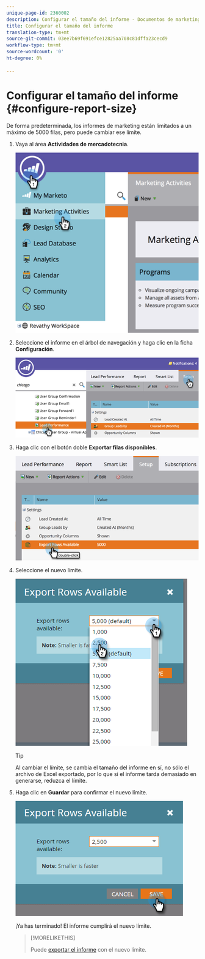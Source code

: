 ```yaml
---
unique-page-id: 2360002
description: Configurar el tamaño del informe - Documentos de marketing - Documentación del producto
title: Configurar el tamaño del informe
translation-type: tm+mt
source-git-commit: 03ee7b69f691efce12825aa708c81dffa23cecd9
workflow-type: tm+mt
source-wordcount: '0'
ht-degree: 0%

---
```



# Configurar el tamaño del informe {#configure-report-size}

De forma predeterminada, los informes de marketing están limitados a un máximo de 5000 filas, pero puede cambiar ese límite.

1. Vaya al área **Actividades de mercadotecnia**.

   ![](assets/image2014-9-16-10-3a53-3a57.png)

1. Seleccione el informe en el árbol de navegación y haga clic en la ficha **Configuración**.

   ![](assets/image2014-9-16-10-3a54-3a1.png)

1. Haga clic con el botón doble **Exportar filas disponibles**.

   ![](assets/image2014-9-16-10-3a54-3a5.png)

1. Seleccione el nuevo límite.

   ![](assets/image2016-3-2-9-3a13-3a0.png)

   >[!TIP]
   >
   >Al cambiar el límite, se cambia el tamaño del informe en sí, no sólo el archivo de Excel exportado, por lo que si el informe tarda demasiado en generarse, reduzca el límite.

1. Haga clic en **Guardar** para confirmar el nuevo límite.

   ![](assets/image2016-3-2-9-3a13-3a59.png)

   ¡Ya has terminado! El informe cumplirá el nuevo límite.

   >[!MORELIKETHIS]
   >
   >Puede [exportar el informe](/help/marketo/product-docs/reporting/basic-reporting/report-activity/export-a-report-to-excel.md) con el nuevo límite.
